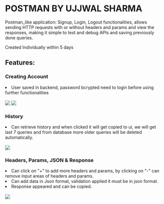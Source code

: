 # POSTMAN BY UJJWAL SHARMA
Postman_like application: Signup, Login, Logout functionalities, allows sending HTTP requests with or without headers and params and view the responses, making it simple to test and debug APIs and saving previously done queries.

Created Individually within 5 days

<h2>Features:</h2>

<h3>Creating Account</h3>

<li>User saved in backend, password bcrypted need to login before using further functionalities </li>
<br>
<img src="https://user-images.githubusercontent.com/112823546/222976552-a1cd00ad-c1a4-44ff-ba95-b38e50216b5f.png" />

<img src="https://user-images.githubusercontent.com/112823546/222976374-2ada81f7-8d5c-43c5-9938-cf8ef80a156d.png" />

<h3>History</h3>
<li>Can retrieve history and when clicked it will get copied to ui, we will get last 7 queries and from database more older queries will be deleted automatically. </li>
<br>
<img src="https://user-images.githubusercontent.com/112823546/222977641-db01195e-5b14-491a-9104-691e76404c2e.png" />

<h3>Headers, Params, JSON & Response </h3>
<li>Can click on "+" to add more headers and params, by clicking on "-" can remove input areas of headers and params.</li>
<li>Can add data in Json format, validation applied it must be in json format.</li>
<li>Response appeared and can be copied.</li>
<br>
<img src="https://user-images.githubusercontent.com/112823546/222978263-c57b1610-6a9c-4915-949f-dfc9f382105a.png" />